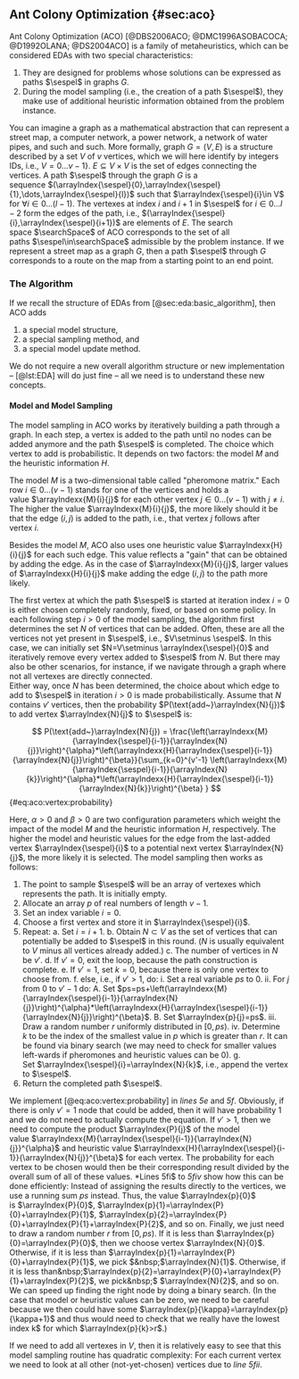 ## Ant Colony Optimization {#sec:aco}

Ant Colony Optimization (ACO)&nbsp;[@DBS2006ACO; @DMC1996ASOBACOCA; @D1992OLANA; @DS2004ACO] is a family of metaheuristics, which can be considered EDAs with two special characteristics:

1. They are designed for problems whose solutions can be expressed as paths&nbsp;$\sespel$ in graphs&nbsp;$G$.
2. During the model sampling (i.e., the creation of a path&nbsp;$\sespel$), they make use of additional heuristic information obtained from the problem instance.

You can imagine a graph as a mathematical abstraction that can represent a street map, a computer network, a power network, a network of water pipes, and such and such.
More formally, graph&nbsp;$G=(V,E)$ is a structure described by a set&nbsp;$V$ of&nbsp;$v$ vertices, which we will here identify by integers IDs, i.e., $V=0\dots{v-1}\}$.
$E\subseteq V\times V$ is the set of edges connecting the vertices.
A path&nbsp;$\sespel$ through the graph&nbsp;$G$ is a sequence&nbsp;$(\arrayIndex{\sespel}{0},\arrayIndex{\sespel}{1},\dots,\arrayIndex{\sespel}{l})$ such that&nbsp;$\arrayIndex{\sespel}{i}\in V$ for $\forall i\in 0\dots(l-1)$.
The vertexes at index&nbsp;$i$ and&nbsp;$i+1$ in&nbsp;$\sespel$ for&nbsp;$i\in 0\dots{l-2}$ form the edges of the path, i.e., $(\arrayIndex{\sespel}{i},\arrayIndex{\sespel}{i+1})$ are elements of&nbsp;$E$.
The search space&nbsp;$\searchSpace$ of ACO corresponds to the set of all paths&nbsp;$\sespel\in\searchSpace$ admissible by the problem instance.
If we represent a street map as a graph&nbsp;$G$, then a path&nbsp;$\sespel$ through&nbsp;$G$ corresponds to a route on the map from a starting point to an end point.

### The Algorithm

If we recall the structure of EDAs from [@sec:eda:basic_algorithm], then ACO adds

1. a special model structure,
2. a special sampling method, and
3. a special model update method.

We do not require a new overall algorithm structure or new implementation &ndash; [@lst:EDA] will do just fine &ndash; all we need is to understand these new concepts.

#### Model and Model Sampling

The model sampling in ACO works by iteratively building a path through a graph.
In each step, a vertex is added to the path until no nodes can be added anymore and the path&nbsp;$\sespel$ is completed.
The choice which vertex to add is probabilistic.
It depends on two factors: the model&nbsp;$M$ and the heuristic information&nbsp;$H$.

The model&nbsp;$M$ is a two-dimensional table called "pheromone matrix."
Each row&nbsp;$i\in 0\dots(v-1)$ stands for one of the vertices and holds a value&nbsp;$\arrayIndexx{M}{i}{j}$ for each other vertex&nbsp;$j\in 0\dots(v-1)$ with&nbsp;$j\neq i$.
The higher the value&nbsp;$\arrayIndexx{M}{i}{j}$, the more likely should it be that the edge&nbsp;$(i,j)$ is added to the path, i.e., that vertex&nbsp;$j$ follows after vertex&nbsp;$i$.

Besides the model&nbsp;$M$, ACO also uses one heuristic value&nbsp;$\arrayIndexx{H}{i}{j}$ for each such edge.
This value reflects a "gain" that can be obtained by adding the edge.
As in the case of&nbsp;$\arrayIndexx{M}{i}{j}$, larger values of&nbsp;$\arrayIndexx{H}{i}{j}$ make adding the edge&nbsp;$(i,j)$ to the path more likely.

The first vertex at which the path&nbsp;$\sespel$ is started at iteration index&nbsp;$i=0$ is either chosen completely randomly, fixed, or based on some policy.
In each following step&nbsp;$i>0$ of the model sampling, the algorithm first determines the set&nbsp;$N$ of vertices that can be added.
Often, these are all the vertices not yet present in&nbsp;$\sespel$, i.e., $V\setminus \sespel$.
In this case, we can initially set $N=V\setminus \arrayIndex{\sespel}{0}$ and iteratively remove every vertex added to&nbsp;$\sespel$ from&nbsp;$N$.
But there may also be other scenarios, for instance, if we navigate through a graph where not all vertexes are directly connected.  
Either way, once&nbsp;$N$ has been determined, the choice about which edge to add to&nbsp;$\sespel$ in iteration&nbsp;$i>0$ is made probabilistically.
Assume that&nbsp;$N$ contains&nbsp;$v'$ vertices, then the probability&nbsp;$P(\text{add~}\arrayIndex{N}{j})$ to add vertex&nbsp;$\arrayIndex{N}{j}$ to&nbsp;$\sespel$ is:

$$ P(\text{add~}\arrayIndex{N}{j}) = \frac{\left(\arrayIndexx{M}{\arrayIndex{\sespel}{i-1}}{\arrayIndex{N}{j}}\right)^{\alpha}*\left(\arrayIndexx{H}{\arrayIndex{\sespel}{i-1}}{\arrayIndex{N}{j}}\right)^{\beta}}{\sum_{k=0}^{v'-1} \left(\arrayIndexx{M}{\arrayIndex{\sespel}{i-1}}{\arrayIndex{N}{k}}\right)^{\alpha}*\left(\arrayIndexx{H}{\arrayIndex{\sespel}{i-1}}{\arrayIndex{N}{k}}\right)^{\beta} } $$ {#eq:aco:vertex:probability}

Here, $\alpha>0$ and $\beta>0$ are two configuration parameters which weight the impact of the model&nbsp;$M$ and the heuristic information&nbsp;$H$, respectively.
The higher the model and heuristic values for the edge from the last-added vertex&nbsp;$\arrayIndex{\sespel}{i}$ to a potential next vertex&nbsp;$\arrayIndex{N}{j}$, the more likely it is selected.
The model sampling then works as follows:

1. The point to sample&nbsp;$\sespel$ will be an array of vertexes which represents the path. It is initially empty.
2. Allocate an array&nbsp;$p$ of real numbers of length&nbsp;$v-1$. 
3. Set an index variable&nbsp;$i=0$.
4. Choose a first vertex and store it in&nbsp;$\arrayIndex{\sespel}{i}$.
5. Repeat:
    a. Set&nbsp;$i=i+1$.
    b. Obtain $N\subset V$&nbsp;as the set of vertices that can potentially be added to&nbsp;$\sespel$ in this round. ($N$&nbsp;is usually equivalent to&nbsp;$V$ minus all vertices already added.)
    c. The number of vertices in&nbsp;$N$ be&nbsp;$v'$.
    d. If&nbsp;$v'=0$, exit the loop, because the path construction is complete.
    e. If&nbsp;$v'=1$, set $k=0$, because there is only one vertex to choose from.
    f. else, i.e., if $v'>1$, do:
       i. Set a real variable&nbsp;$ps$ to&nbsp;$0$.
       ii. For $j$ from $0$ to $v'-1$ do:
          A. Set $ps=ps+\left(\arrayIndexx{M}{\arrayIndex{\sespel}{i-1}}{\arrayIndex{N}{j}}\right)^{\alpha}*\left(\arrayIndexx{H}{\arrayIndex{\sespel}{i-1}}{\arrayIndex{N}{j}}\right)^{\beta}$.
          B. Set $\arrayIndex{p}{j}=ps$.
       iii. Draw a random number&nbsp;$r$ uniformly distributed in $[0,ps)$.
       iv. Determine $k$&nbsp;to be the index of the smallest value in&nbsp;$p$ which is greater than&nbsp;$r$. It can be found via binary search (we may need to check for smaller values left-wards if pheromones and heuristic values can be&nbsp;0).
    g. Set&nbsp;$\arrayIndex{\sespel}{i}=\arrayIndex{N}{k}$, i.e., append the vertex to&nbsp;$\sespel$.
6. Return the completed path&nbsp;$\sespel$.

We implement [@eq:aco:vertex:probability] in *lines&nbsp;5e* and&nbsp;*5f*.
Obviously, if there is only $v'=1$ node that could be added, then it will have probability&nbsp;1 and we do not need to actually compute the equation.
If $v'>1$, then we need to compute the product&nbsp;$\arrayIndex{P}{j}$ of the model value&nbsp;$\arrayIndexx{M}{\arrayIndex{\sespel}{i-1}}{\arrayIndex{N}{j}}^{\alpha}$ and heuristic value&nbsp;$\arrayIndexx{H}{\arrayIndex{\sespel}{i-1}}{\arrayIndex{N}{j}}^{\beta}$ for each vertex.
The probability for each vertex to be chosen would then be their corresponding result divided by the overall sum of all of these values.
*Lines&nbsp;5fi$ to&nbsp;*5fiv* show how this can be done efficiently:
Instead of assigning the results directly to the vertices, we use a running sum&nbsp;$ps$ instead.
Thus, the value&nbsp;$\arrayIndex{p}{0}$ is&nbsp;$\arrayIndex{P}{0}$, $\arrayIndex{p}{1}=\arrayIndex{P}{0}+\arrayIndex{P}{1}$, $\arrayIndex{p}{2}=\arrayIndex{P}{0}+\arrayIndex{P}{1}+\arrayIndex{P}{2}$, and so on.
Finally, we just need to draw a random number&nbsp;$r$ from&nbsp;$[0,ps)$.
If it is less than&nbsp;$\arrayIndex{p}{0}=\arrayIndex{P}{0}$, then we choose vertex&nbsp;$\arrayIndex{N}{0}$.
Otherwise, if it is less than&nbsp;$\arrayIndex{p}{1}=\arrayIndex{P}{0}+\arrayIndex{P}{1}$, we pick&nbsp;$&nbsp;$\arrayIndex{N}{1}$.
Otherwise, if it is less than&nbsp;$\arrayIndex{p}{2}=\arrayIndex{P}{0}+\arrayIndex{P}{1}+\arrayIndex{P}{2}$, we pick&nbsp;$&nbsp;$\arrayIndex{N}{2}$, and so on.
We can speed up finding the right node by doing a binary search.
(In the case that model or heuristic values can be zero, we need to be careful because we then could have some&nbsp;$\arrayIndex{p}{\kappa}=\arrayIndex{p}{\kappa+1}$ and thus would need to check that we really have the lowest index&nbsp;k$ for which&nbsp;$\arrayIndex{p}{k}>r$.)

If we need to add all vertexes in&nbsp;$V$, then it is relatively easy to see that this model sampling routine has quadratic complexity:
For each current vertex we need to look at all other (not-yet-chosen) vertices due to *line&nbsp;5fii*.
